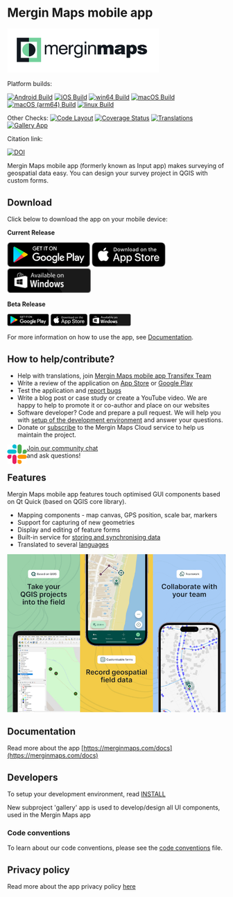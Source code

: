 # Mergin Maps mobile app

<picture>
  <source media="(prefers-color-scheme: dark)" width=350 srcset="https://raw.githubusercontent.com/MerginMaps/.github/main/images/MM_logo_HORIZ_COLOR_INVERSE_VECTOR.svg">
  <img width=350 src="https://raw.githubusercontent.com/MerginMaps/.github/main/images/MM_logo_HORIZ_COLOR_VECTOR.svg" alt="Mergin Maps logo">
</picture>

Platform builds:

[![Android Build](https://github.com/MerginMaps/mobile/workflows/Android/badge.svg)](https://github.com/MerginMaps/mobile/actions?query=workflow%3A%22Android%22)
[![iOS Build](https://github.com/MerginMaps/mobile/workflows/iOS%20Build/badge.svg)](https://github.com/MerginMaps/mobile/actions?query=workflow%3A%22iOS+Build%22)
[![win64 Build](https://github.com/MerginMaps/mobile/actions/workflows/win.yml/badge.svg)](https://github.com/MerginMaps/mobile/actions/workflows/win.yml)
[![macOS Build](https://github.com/MerginMaps/mobile/actions/workflows/macos.yml/badge.svg)](https://github.com/MerginMaps/mobile/actions/workflows/macos.yml)
[![macOS (arm64) Build](https://github.com/MerginMaps/mobile/actions/workflows/macos_arm64.yml/badge.svg)](https://github.com/MerginMaps/mobile/actions/workflows/macos_arm64.yml)
[![linux Build](https://github.com/MerginMaps/mobile/actions/workflows/linux.yml/badge.svg)](https://github.com/MerginMaps/mobile/actions/workflows/linux.yml)

Other Checks:
[![Code Layout](https://github.com/MerginMaps/mobile/workflows/Code%20Layout/badge.svg)](https://github.com/MerginMaps/mobile/actions?query=workflow%3A%22Code+Layout%22)
[![Coverage Status](https://coveralls.io/repos/github/MerginMaps/mobile/badge.svg?branch=master)](https://coveralls.io/github/MerginMaps/mobile?branch=master)
[![Translations](https://github.com/MerginMaps/mobile/actions/workflows/i18n.yml/badge.svg)](https://github.com/MerginMaps/mobile/actions/workflows/i18n.yml)
[![Gallery App](https://github.com/MerginMaps/mobile/actions/workflows/gallery.yml/badge.svg)](https://github.com/MerginMaps/mobile/actions/workflows/gallery.yml)

Citation link:

[![DOI](https://zenodo.org/badge/46554390.svg)](https://zenodo.org/badge/latestdoi/46554390)

Mergin Maps mobile app (formerly known as Input app) makes surveying of geospatial data easy. You can design your survey project in QGIS with custom forms.

## Download
Click below to download the app on your mobile device:

**Current Release**
<p>
<a href='https://play.google.com/store/apps/details?id=uk.co.lutraconsulting&ah=GSqwibzO2n63iMlCjHmMuBk89t4&pcampaignid=MKT-Other-global-all-co-prtnr-py-PartBadge-Mar2515-1&pcampaignid=MKT-Other-global-all-co-prtnr-py-PartBadge-Mar2515-1'><img alt='Get it on Google Play' src='https://raw.githubusercontent.com/MerginMaps/.github/main/images/google-play-store.png' height="57" /></a>
<a href='https://apps.apple.com/us/app/input/id1478603559?ls=1'><img alt='Download it from TestFlight' src='https://raw.githubusercontent.com/MerginMaps/.github/main/images/app-store.png' width="170" /></a>
<a href='https://github.com/MerginMaps/mobile/releases/latest'><img alt='Available on Windows' src='https://raw.githubusercontent.com/MerginMaps/.github/main/images/app_download_windows.png' height="57" /></a>
</p>

**Beta Release**
<p>
<a href='https://play.google.com/apps/testing/uk.co.lutraconsulting'><img alt='Get it on Google Play' src='https://raw.githubusercontent.com/MerginMaps/.github/main/images/google-play-store.png' height="28.5" /></a>
<a href='https://testflight.apple.com/join/JO5EIywn'><img alt='Download it from TestFlight' src='https://raw.githubusercontent.com/MerginMaps/.github/main/images/app-store.png' width="85" /></a>
<a href='https://github.com/MerginMaps/mobile/actions/workflows/win.yml'><img alt='Available on Windows' src='https://raw.githubusercontent.com/MerginMaps/.github/main/images/app_download_windows.png' height="28.5" /></a>
</p>

For more information on how to use the app, see [Documentation](https://merginmaps.com/docs).

## How to help/contribute?

- Help with translations, join [Mergin Maps mobile app Transifex Team](https://explore.transifex.com/lutra-consulting/mergin-maps-mobile/)
- Write a review of the application on [App Store](https://apps.apple.com/us/app/mergin-maps/id1478603559) or [Google Play](https://play.google.com/store/apps/details?id=uk.co.lutraconsulting&hl=en&gl=US)
- Test the application and [report bugs](https://github.com/MerginMaps/mobile/issues)
- Write a blog post or case study or create a YouTube video. We are happy to help to promote it or co-author and place on our websites
- Software developer? Code and prepare a pull request. We will help you with [setup of the development environment](./INSTALL.md) and answer your questions.
- Donate or [subscribe](https://merginmaps.com/) to the Mergin Maps Cloud service to help us maintain the project.

<div><img align="left" width="45" height="45" src="https://raw.githubusercontent.com/MerginMaps/docs/main/src/public/slack.svg"><a href="https://merginmaps.com/community/join">Join our community chat</a><br/>and ask questions!</div>

## Features

Mergin Maps mobile app features touch optimised GUI components based on Qt Quick (based on QGIS core library).

* Mapping components - map canvas, GPS position, scale bar, markers
* Support for capturing of new geometries
* Display and editing of feature forms
* Built-in service for [storing and synchronising data](https://github.com/MerginMaps/server)
* Translated to several [languages](https://explore.transifex.com/lutra-consulting/mergin-maps-input/)

<div><a href="https://merginmaps.com/product"><img src="https://raw.githubusercontent.com/MerginMaps/.github/main/images/mm_app-1-800x600.jpg" alt="Picture showcasing Mergin Maps mobile features like collaboration, recording geospatial data."></a></div>

## Documentation

Read more about the app [https://merginmaps.com/docs](https://merginmaps.com/docs)

## Developers

To setup your development environment, read [INSTALL](./INSTALL.md)

New subproject 'gallery' app is used to develop/design all UI components, used in the Mergin Maps app

### Code conventions

To learn about our code conventions, please see the [code conventions](./docs/code_convention.md) file.

## Privacy policy
Read more about the app privacy policy [here](https://merginmaps.com/docs/reference/privacy/)
